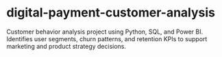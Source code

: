 # digital-payment-customer-analysis
Customer behavior analysis project using Python, SQL, and Power BI. Identifies user segments, churn patterns, and retention KPIs to support marketing and product strategy decisions.
